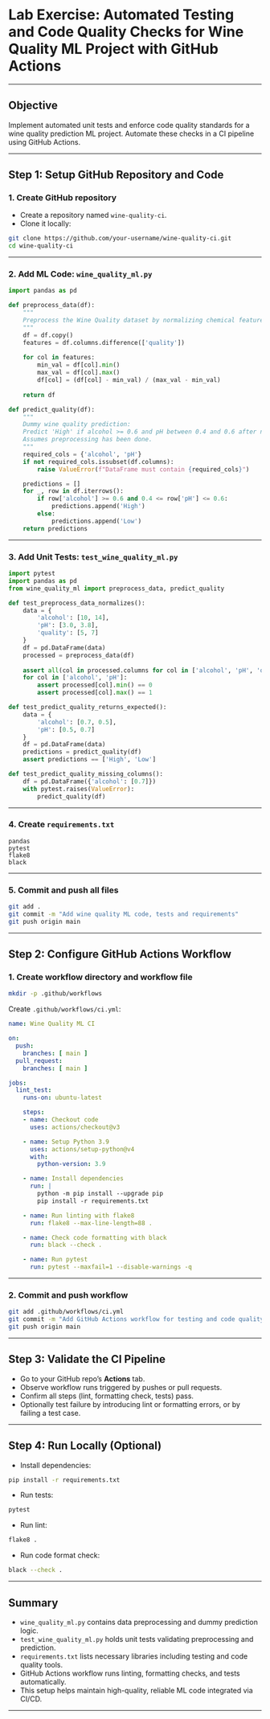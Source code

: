 # Lab Exercise: Automated Testing and Code Quality Checks for Wine Quality ML Project with GitHub Actions


***

## Objective

Implement automated unit tests and enforce code quality standards for a wine quality prediction ML project. Automate these checks in a CI pipeline using GitHub Actions.

***

## Step 1: Setup GitHub Repository and Code

### 1. Create GitHub repository

- Create a repository named `wine-quality-ci`.
- Clone it locally:

```bash
git clone https://github.com/your-username/wine-quality-ci.git
cd wine-quality-ci
```


***

### 2. Add ML Code: `wine_quality_ml.py`

```python
import pandas as pd

def preprocess_data(df):
    """
    Preprocess the Wine Quality dataset by normalizing chemical features.
    """
    df = df.copy()
    features = df.columns.difference(['quality'])
    
    for col in features:
        min_val = df[col].min()
        max_val = df[col].max()
        df[col] = (df[col] - min_val) / (max_val - min_val)
    
    return df

def predict_quality(df):
    """
    Dummy wine quality prediction:
    Predict 'High' if alcohol >= 0.6 and pH between 0.4 and 0.6 after normalization, else 'Low'.
    Assumes preprocessing has been done.
    """
    required_cols = {'alcohol', 'pH'}
    if not required_cols.issubset(df.columns):
        raise ValueError(f"DataFrame must contain {required_cols}")

    predictions = []
    for _, row in df.iterrows():
        if row['alcohol'] >= 0.6 and 0.4 <= row['pH'] <= 0.6:
            predictions.append('High')
        else:
            predictions.append('Low')
    return predictions
```


***

### 3. Add Unit Tests: `test_wine_quality_ml.py`

```python
import pytest
import pandas as pd
from wine_quality_ml import preprocess_data, predict_quality

def test_preprocess_data_normalizes():
    data = {
        'alcohol': [10, 14],
        'pH': [3.0, 3.8],
        'quality': [5, 7]
    }
    df = pd.DataFrame(data)
    processed = preprocess_data(df)
    
    assert all(col in processed.columns for col in ['alcohol', 'pH', 'quality'])
    for col in ['alcohol', 'pH']:
        assert processed[col].min() == 0
        assert processed[col].max() == 1

def test_predict_quality_returns_expected():
    data = {
        'alcohol': [0.7, 0.5],
        'pH': [0.5, 0.7]
    }
    df = pd.DataFrame(data)
    predictions = predict_quality(df)
    assert predictions == ['High', 'Low']

def test_predict_quality_missing_columns():
    df = pd.DataFrame({'alcohol': [0.7]})
    with pytest.raises(ValueError):
        predict_quality(df)
```


***

### 4. Create `requirements.txt`

```
pandas
pytest
flake8
black
```


***

### 5. Commit and push all files

```bash
git add .
git commit -m "Add wine quality ML code, tests and requirements"
git push origin main
```


***

## Step 2: Configure GitHub Actions Workflow

### 1. Create workflow directory and workflow file

```bash
mkdir -p .github/workflows
```

Create `.github/workflows/ci.yml`:

```yaml
name: Wine Quality ML CI

on:
  push:
    branches: [ main ]
  pull_request:
    branches: [ main ]

jobs:
  lint_test:
    runs-on: ubuntu-latest

    steps:
    - name: Checkout code
      uses: actions/checkout@v3

    - name: Setup Python 3.9
      uses: actions/setup-python@v4
      with:
        python-version: 3.9

    - name: Install dependencies
      run: |
        python -m pip install --upgrade pip
        pip install -r requirements.txt

    - name: Run linting with flake8
      run: flake8 --max-line-length=88 .

    - name: Check code formatting with black
      run: black --check .

    - name: Run pytest
      run: pytest --maxfail=1 --disable-warnings -q
```


***

### 2. Commit and push workflow

```bash
git add .github/workflows/ci.yml
git commit -m "Add GitHub Actions workflow for testing and code quality"
git push origin main
```


***

## Step 3: Validate the CI Pipeline

- Go to your GitHub repo’s **Actions** tab.
- Observe workflow runs triggered by pushes or pull requests.
- Confirm all steps (lint, formatting check, tests) pass.
- Optionally test failure by introducing lint or formatting errors, or by failing a test case.

***

## Step 4: Run Locally (Optional)

- Install dependencies:

```bash
pip install -r requirements.txt
```

- Run tests:

```bash
pytest
```

- Run lint:

```bash
flake8 .
```

- Run code format check:

```bash
black --check .
```


***

## Summary

- `wine_quality_ml.py` contains data preprocessing and dummy prediction logic.
- `test_wine_quality_ml.py` holds unit tests validating preprocessing and prediction.
- `requirements.txt` lists necessary libraries including testing and code quality tools.
- GitHub Actions workflow runs linting, formatting checks, and tests automatically.
- This setup helps maintain high-quality, reliable ML code integrated via CI/CD.

***
